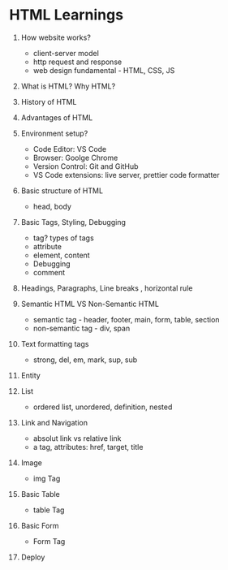 # HTML Learnings

1. How website works?

   - client-server model
   - http request and response
   - web design fundamental - HTML, CSS, JS

2. What is HTML? Why HTML?

3. History of HTML
4. Advantages of HTML
5. Environment setup?

   - Code Editor: VS Code
   - Browser: Goolge Chrome
   - Version Control: Git and GitHub
   - VS Code extensions: live server, prettier code formatter

6. Basic structure of HTML

   - head, body

7. Basic Tags, Styling, Debugging

   - tag? types of tags
   - attribute
   - element, content
   - Debugging
   - comment

8. Headings, Paragraphs, Line breaks , horizontal rule

9. Semantic HTML VS Non-Semantic HTML

   - semantic tag - header, footer, main, form, table, section
   - non-semantic tag - div, span

10. Text formatting tags

    - strong, del, em, mark, sup, sub

11. Entity

12. List

    - ordered list, unordered, definition, nested

13. Link and Navigation

    - absolut link vs relative link
    - a tag, attributes: href, target, title

14. Image

    - img Tag

15. Basic Table

    - table Tag

16. Basic Form

    - Form Tag

17. Deploy
